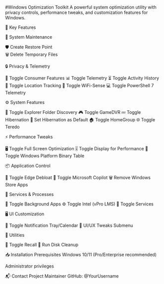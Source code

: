 #Windows Optimization Toolkit
A powerful system optimization utility with privacy controls, performance tweaks, and customization features for Windows.

🌟 Key Features

📁 System Maintenance

  🛡️ Create Restore Point  
  🗑️ Delete Temporary Files  

🔒 Privacy & Telemetry

  🚫 Toggle Consumer Features 
  📊 Toggle Telemetry
  ⏳ Toggle Activity History 
  📍 Toggle Location Tracking 
  📶 Toggle WiFi-Sense
  💻 Toggle PowerShell 7 Telemetry 

⚙️ System Features

  📂 Toggle Explorer Folder Discovery 
  🎮 Toggle GameDVR 
  💤 Toggle Hibernation
  🔋 Set Hibernation as Default 
  🏠 Toggle HomeGroup
  🌐 Toggle Teredo 

⚡ Performance Tweaks

  🖥️ Toggle Full Screen Optimization
  🎚️ Toggle Display for Performance 
  🔐 Toggle Windows Platform Binary Table


📦 Application Control
  
  🚮 Toggle Edge Debloat 
  🤖 Toggle Microsoft Copilot 
  🗑️ Remove Windows Store Apps 

🔧 Services & Processes

  📱 Toggle Background Apps 
  ⚙️ Toggle Intel (vPro LMS) 
  🔄 Toggle Services 

🖥️ UI Customization
 
  📅 Toggle Notification Tray/Calendar 
  🎨 UI/UX Tweaks Submenu

🧰 Utilities

  🔄 Toggle Recall 
  🧹 Run Disk Cleanup 

📥 Installation Prerequisites
Windows 10/11 (Pro/Enterprise recommended)

Administrator privileges

📬 Contact Project Maintainer
GitHub: @YourUsername
